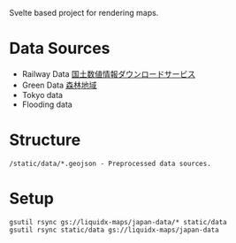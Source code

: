 Svelte based project for rendering maps.

# Data Sources

- Railway Data [国土数値情報ダウンロードサービス](https://nlftp.mlit.go.jp/ksj/gml/datalist/KsjTmplt-N02-v3_0.html)
- Green Data [森林地域](https://nlftp.mlit.go.jp/ksj/gml/datalist/KsjTmplt-A13-v3_2.html)
- Tokyo data [](https://catalog.data.metro.tokyo.lg.jp/dataset?organization=t000010)
- Flooding data [](https://nlftp.mlit.go.jp/ksj/gml/datalist/KsjTmplt-A31-v3_0.html)


# Structure

```
/static/data/*.geojson - Preprocessed data sources.
```

# Setup

```
gsutil rsync gs://liquidx-maps/japan-data/* static/data
gsutil rsync static/data gs://liquidx-maps/japan-data
```
